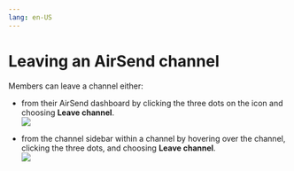 ```yaml
---
lang: en-US
---
```


# Leaving an AirSend channel

Members can leave a channel either: 

-   from their AirSend dashboard by clicking the three dots on the icon and choosing **Leave channel**.  
    ![](../../assets/channels/leaving-an-airsend-channel/as-leave-channel-from-dash.png)  
    
-   from the channel sidebar within a channel by hovering over the channel, clicking the three dots, and choosing **Leave channel**.  
    ![](../../assets/channels/leaving-an-airsend-channel/as-leave-channel-from-sidebar.png)